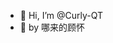 - 👋 Hi, I’m @Curly-QT
- 👀 by 哪来的顾怀
<!---
Curly-QT/Curly-QT is a ✨ special ✨ repository because its `README.md` (this file) appears on your GitHub profile.
You can click the Preview link to take a look at your changes.
--->
